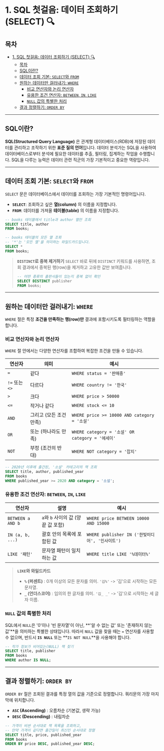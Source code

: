 # 1. SQL 첫걸음: 데이터 조회하기 (SELECT) 🔍

## 목차
- [1. SQL 첫걸음: 데이터 조회하기 (SELECT) 🔍](#1-sql-첫걸음-데이터-조회하기-select-)
  - [목차](#목차)
  - [SQL이란?](#sql이란)
  - [데이터 조회 기본: `SELECT`와 `FROM`](#데이터-조회-기본-select와-from)
  - [원하는 데이터만 걸러내기: `WHERE`](#원하는-데이터만-걸러내기-where)
    - [비교 연산자와 논리 연산자](#비교-연산자와-논리-연산자)
    - [유용한 조건 연산자: `BETWEEN`, `IN`, `LIKE`](#유용한-조건-연산자-between-in-like)
    - [`NULL` 값의 특별한 처리](#null-값의-특별한-처리)
  - [결과 정렬하기: `ORDER BY`](#결과-정렬하기-order-by)

---

## SQL이란?

**SQL(Structured Query Language)** 은 관계형 데이터베이스(RDB)에 저장된 데이터를 관리하고 조작하기 위한 **표준 질의 언어**입니다. 데이터 분석가는 SQL을 사용하여 데이터베이스로부터 분석에 필요한 데이터를 추출, 필터링, 집계하는 작업을 수행합니다. SQL을 다루는 능력은 데이터 관련 직군의 가장 기본적이고 중요한 역량입니다.

---

## 데이터 조회 기본: `SELECT`와 `FROM`

`SELECT` 문은 데이터베이스에서 데이터를 조회하는 가장 기본적인 명령어입니다.

- **`SELECT`**: 조회하고 싶은 **열(column)** 의 이름을 지정합니다.
- **`FROM`**: 데이터를 가져올 **테이블(table)** 의 이름을 지정합니다.

```sql
-- books 테이블에서 title과 author 열만 조회
SELECT title, author
FROM books;

-- books 테이블의 모든 열 조회
-- '*'는 '모든 열'을 의미하는 와일드카드입니다.
SELECT *
FROM books;
```

> **`DISTINCT`로 중복 제거하기**
> `SELECT` 바로 뒤에 `DISTINCT` 키워드를 사용하면, 조회 결과에서 중복된 행(row)을 제거하고 고유한 값만 보여줍니다.
> ```sql
> -- 어떤 종류의 출판사들이 있는지 중복 없이 확인
> SELECT DISTINCT publisher
> FROM books;
> ```

---

## 원하는 데이터만 걸러내기: `WHERE`

`WHERE` 절은 특정 **조건을 만족하는 행(row)만** 결과에 포함시키도록 필터링하는 역할을 합니다.

### 비교 연산자와 논리 연산자

`WHERE` 절 안에서는 다양한 연산자를 조합하여 복잡한 조건을 만들 수 있습니다.

| 연산자 | 의미 | 예시 |
|---|---|---|
| `=` | 같다 | `WHERE status = '판매중'` |
| `!=` 또는 `<>` | 다르다 | `WHERE country != '한국'` |
| `>` | 크다 | `WHERE price > 50000` |
| `<=` | 작거나 같다 | `WHERE stock <= 10` |
| `AND` | 그리고 (모든 조건 만족) | `WHERE price >= 10000 AND category = '소설'` |
| `OR` | 또는 (하나라도 만족) | `WHERE category = '소설' OR category = '에세이'` |
| `NOT` | 부정 (조건의 반대) | `WHERE NOT category = '잡지'` |

```sql
-- 2020년 이후에 출간된, '소설' 카테고리의 책 조회
SELECT title, author, published_year
FROM books
WHERE published_year >= 2020 AND category = '소설';
```

### 유용한 조건 연산자: `BETWEEN`, `IN`, `LIKE`

| 연산자 | 설명 | 예시 |
|---|---|---|
| `BETWEEN a AND b` | `a`와 `b` 사이의 값 (양 끝 값 포함) | `WHERE price BETWEEN 10000 AND 15000` |
| `IN (a, b, ...)` | 괄호 안의 목록에 포함된 값 | `WHERE publisher IN ('한빛미디어', '인사이트')` |
| `LIKE '패턴'` | 문자열 패턴이 일치하는 값 | `WHERE title LIKE '%데이터%'` |

> **`LIKE`와 와일드카드**
> - **`%` (퍼센트)** : 0개 이상의 모든 문자를 의미. `'김%'` -> '김'으로 시작하는 모든 문자열.
> - **`_` (언더스코어)** : 임의의 한 글자를 의미. `'김_ _'` -> '김'으로 시작하는 세 글자 이름.

### `NULL` 값의 특별한 처리

SQL에서 `NULL`은 '0'이나 '빈 문자열'이 아닌, **'알 수 없는 값' 또는 '존재하지 않는 값'**을 의미하는 특별한 상태입니다. 따라서 `NULL` 값을 찾을 때는 `=` 연산자를 사용할 수 없으며, 반드시 **`IS NULL`** 또는 **`IS NOT NULL`**을 사용해야 합니다.

```sql
-- 작가 정보가 비어있는(NULL) 책 찾기
SELECT title, publisher
FROM books
WHERE author IS NULL;
```

---

## 결과 정렬하기: `ORDER BY`

`ORDER BY` 절은 조회된 결과를 특정 열의 값을 기준으로 정렬합니다. 쿼리문의 가장 마지막에 위치합니다.

- **`ASC` (Ascending)** : 오름차순 (기본값, 생략 가능)
- **`DESC` (Descending)** : 내림차순

```sql
-- 가격이 비싼 순서대로 책 목록을 조회하고,
-- 만약 가격이 같다면 출간일이 최신인 순서대로 정렬
SELECT title, price, published_year
FROM books
ORDER BY price DESC, published_year DESC;
```